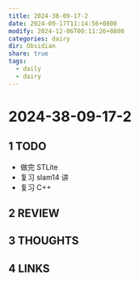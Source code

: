 ```yaml
---
title: 2024-38-09-17-2
date: 2024-09-17T11:14:56+0800
modify: 2024-12-06T00:11:26+0800
categories: dairy
dir: Obsidian
share: true
tags:
  - daily
  - dairy
---
```


# 2024-38-09-17-2

## 1 TODO

- 做完 STLite
- 复习 slam14 讲
- 复习 C++

## 2 REVIEW

## 3 THOUGHTS

## 4 LINKS